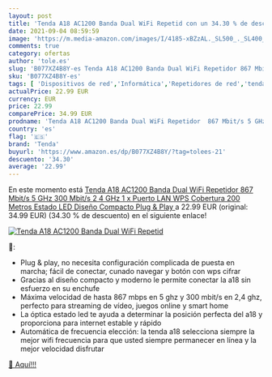```yaml
---
layout: post
title: 'Tenda A18 AC1200 Banda Dual WiFi Repetid con un 34.30 % de descuento'
date: 2021-09-04 08:59:59
image: 'https://m.media-amazon.com/images/I/4185-xBZzAL._SL500_._SL400_.jpg'
comments: true
category: ofertas
author: 'tole.es'
slug: 'B077XZ4B8Y-es Tenda A18 AC1200 Banda Dual WiFi Repetidor 867 Mbit/s 5...'
sku: 'B077XZ4B8Y-es'
tags: [ 'Dispositivos de red','Informática','Repetidores de red','tenda','wifi', ]
actualPrice: 22.99 EUR
currency: EUR
price: 22.99
comparePrice: 34.99 EUR
prodname: 'Tenda A18 AC1200 Banda Dual WiFi Repetidor  867 Mbit/s 5 GHz  300 Mbit/s  2 4 GHz  1 x Puerto LAN  WPS  Cobertura 200 Metros  Estado LED  Diseño Compacto  Plug & Play '
country: 'es'
flag: '🇪🇸'
brand: 'Tenda'
buyurl: 'https://www.amazon.es/dp/B077XZ4B8Y/?tag=tolees-21'
descuento: '34.30'
average: '22.99'
---
```


En este momento está [Tenda A18 AC1200 Banda Dual WiFi Repetidor  867 Mbit/s 5 GHz  300 Mbit/s  2 4 GHz  1 x Puerto LAN  WPS  Cobertura 200 Metros  Estado LED  Diseño Compacto  Plug & Play ](https://www.amazon.es/dp/B077XZ4B8Y/?tag=tolees-21) a 22.99 EUR (original: 34.99 EUR) (34.30 %  de descuento) en el siguiente enlace!

[![Tenda A18 AC1200 Banda Dual WiFi Repetid](https://m.media-amazon.com/images/I/4185-xBZzAL._SL500_._SL400_.jpg)](https://www.amazon.es/dp/B077XZ4B8Y/?tag=tolees-21)

🔎:

- Plug & play, no necesita configuración complicada de puesta en marcha; fácil de conectar, cunado navegar y botón con wps cifrar
- Gracias al diseño compacto y moderno le permite conectar la a18 sin esfuerzo en su enchufe
- Máxima velocidad de hasta 867 mbps en 5 ghz y 300 mbit/s en 2,4 ghz, perfecto para streaming de vídeo, juegos online y smart home
- La óptica estado led te ayuda a determinar la posición perfecta del a18 y proporciona para internet estable y rápido
- Automática de frecuencia elección: la tenda a18 selecciona siempre la mejor wifi frecuencia para que usted siempre permanecer en línea y la mejor velocidad disfrutar

[🛒 Aquí!!!](https://www.amazon.es/dp/B077XZ4B8Y/?tag=tolees-21)
